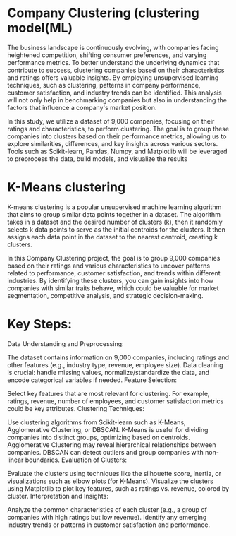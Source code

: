 #  Company Clustering (clustering model(ML)
The business landscape is continuously evolving, with companies facing heightened competition, shifting consumer preferences, and varying performance metrics. To better understand the underlying dynamics that contribute to success, clustering companies based on their characteristics and ratings offers valuable insights. By employing unsupervised learning techniques, such as clustering, patterns in company performance, customer satisfaction, and industry trends can be identified. This analysis will not only help in benchmarking companies but also in understanding the factors that influence a company's market position.

In this study, we utilize a dataset of 9,000 companies, focusing on their ratings and characteristics, to perform clustering. The goal is to group these companies into clusters based on their performance metrics, allowing us to explore similarities, differences, and key insights across various sectors. Tools such as Scikit-learn, Pandas, Numpy, and Matplotlib will be leveraged to preprocess the data, build models, and visualize the results

# K-Means clustering
K-means clustering is a popular unsupervised machine learning algorithm that aims to group similar data points together in a dataset. The algorithm takes in a dataset and the desired number of clusters (k), then it randomly selects k data points to serve as the initial centroids for the clusters. It then assigns each data point in the dataset to the nearest centroid, creating k clusters.



In this Company Clustering project, the goal is to group 9,000 companies based on their ratings and various characteristics to uncover patterns related to performance, customer satisfaction, and trends within different industries. By identifying these clusters, you can gain insights into how companies with similar traits behave, which could be valuable for market segmentation, competitive analysis, and strategic decision-making.

# Key Steps:
Data Understanding and Preprocessing:

The dataset contains information on 9,000 companies, including ratings and other features (e.g., industry type, revenue, employee size).
Data cleaning is crucial: handle missing values, normalize/standardize the data, and encode categorical variables if needed.
Feature Selection:

Select key features that are most relevant for clustering. For example, ratings, revenue, number of employees, and customer satisfaction metrics could be key attributes.
Clustering Techniques:

Use clustering algorithms from Scikit-learn such as K-Means, Agglomerative Clustering, or DBSCAN.
K-Means is useful for dividing companies into distinct groups, optimizing based on centroids.
Agglomerative Clustering may reveal hierarchical relationships between companies.
DBSCAN can detect outliers and group companies with non-linear boundaries.
Evaluation of Clusters:

Evaluate the clusters using techniques like the silhouette score, inertia, or visualizations such as elbow plots (for K-Means).
Visualize the clusters using Matplotlib to plot key features, such as ratings vs. revenue, colored by cluster.
Interpretation and Insights:

Analyze the common characteristics of each cluster (e.g., a group of companies with high ratings but low revenue).
Identify any emerging industry trends or patterns in customer satisfaction and performance.
